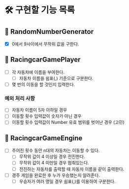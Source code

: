 # 🛠️ 구현할 기능 목록

## 🚗 RandomNumberGenerator

- [x] 0에서 9사이에서 무작위 값을 구한다.

## 🚗 RacingcarGamePlayer

- [ ] 각 자동차에 이름을 부여한다.
  - [ ] 자동차 이름을 쉼표(,) 기준으로 구분한다.
- [ ] 몇 번의 이동을 할 것인지 입력한다.

### 예외 처리 사항

- [ ] 자동차 이름이 5자 이하일 경우
- [ ] 이동할 횟수 입력값이 숫자가 아닌 경우
- [ ] 이동할 횟수 입력값이 Number 유효 범위를 벗어난 경우 (고민)

## 🚗 RacingcarGameEngine

- [ ] 주어진 횟수 동안 n대의 자동차는 이동할 수 있다.
  - [ ] 무작위 값이 4 이상일 경우 전진한다.
  - [ ] 무작위 값이 4 미만일 경우 멈춰있는다.
  - [ ] 전진하는 자동차를 출력할 때 자동차 이름을 같이 출력한다.
- [ ] 경주 게임을 완료한 후 누가 우승했는지 알려준다.
  - [ ] 우승자가 여러 명일 경우 쉼표(,)를 이용하여 구분한다.
